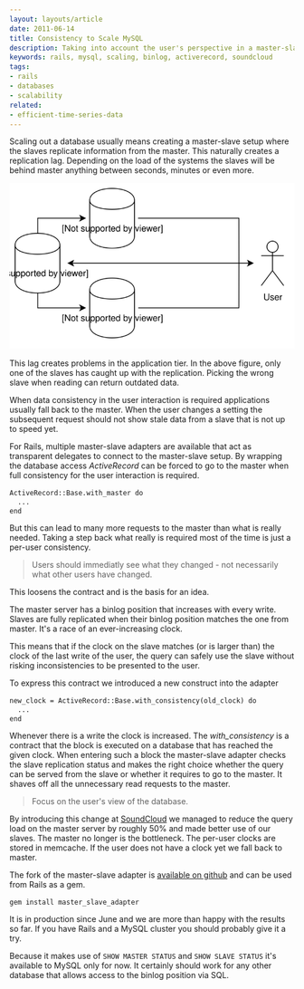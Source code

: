 ```yaml
---
layout: layouts/article
date: 2011-06-14
title: Consistency to Scale MySQL
description: Taking into account the user's perspective in a master-slave setup can drastically reduce the load on the master.
keywords: rails, mysql, scaling, binlog, activerecord, soundcloud
tags:
- rails
- databases
- scalability
related:
- efficient-time-series-data
---
```


Scaling out a database usually means creating a master-slave setup where the slaves replicate information from the master. This naturally creates a replication lag. Depending on the load of the systems the slaves will be behind master anything between seconds, minutes or even more.

![cluster](cluster.svg)

This lag creates problems in the application tier. In the above figure, only one of the slaves has caught up with the replication. Picking the wrong slave when reading can return outdated data.

When data consistency in the user interaction is required applications usually fall back to the master. When the user changes a setting the subsequent request should not show stale data from a slave that is not up to speed yet.

For Rails, multiple master-slave adapters are available that act as transparent delegates to connect to the master-slave setup. By wrapping the database access *ActiveRecord* can be forced to go to the master when full consistency for the user interaction is required.

    ActiveRecord::Base.with_master do
      ...
    end

But this can lead to many more requests to the master than what is really needed. Taking a step back what really is required most of the time is just a per-user consistency.

> Users should immediatly see what they changed - not necessarily what other users have changed.

This loosens the contract and is the basis for an idea.

The master server has a binlog position that increases with every write. Slaves are fully replicated when their binlog position matches the one from master. It's a race of an ever-increasing clock.

This means that if the clock on the slave matches (or is larger than) the clock of the last write of the user, the query can safely use the slave without risking inconsistencies to be presented to the user.

To express this contract we introduced a new construct into the adapter

    new_clock = ActiveRecord::Base.with_consistency(old_clock) do
      ...
    end

Whenever there is a write the clock is increased. The *with_consistency* is a contract that the block is executed on a database that has reached the given clock. When entering such a block the master-slave adapter checks the slave replication status and makes the right choice whether the query can be served from the slave or whether it requires to go to the master. It shaves off all the unnecessary read requests to the master.

> Focus on the user's view of the database.

By introducing this change at [SoundCloud][1] we managed to reduce the query load on the master server by roughly 50% and made better use of our slaves. The master no longer is the bottleneck. The per-user clocks are stored in memcache. If the user does not have a clock yet we fall back to master.

The fork of the master-slave adapter is [available on github][2] and can be used from Rails as a gem.

    gem install master_slave_adapter

It is in production since June and we are more than happy with the results so far. If you have Rails and a MySQL cluster you should probably give it a try.

<aside>

Because it makes use of `SHOW MASTER STATUS` and `SHOW SLAVE STATUS` it's available to MySQL only for now. It certainly should work for any other database that allows access to the binlog position via SQL.
</aside>

[1]: https://soundcloud.com
[2]: https://github.com/soundcloud/master_slave_adapter
